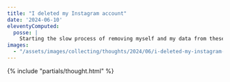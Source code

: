 ```yaml
---
title: "I deleted my Instagram account"
date: '2024-06-10'
eleventyComputed:
  posse: |
    Starting the slow process of removing myself and my data from these giant tech platforms.
images:
  - "/assets/images/collecting/thoughts/2024/06/i-deleted-my-instagram-account-01.jpg"
---
```


{% include "partials/thought.html" %}
